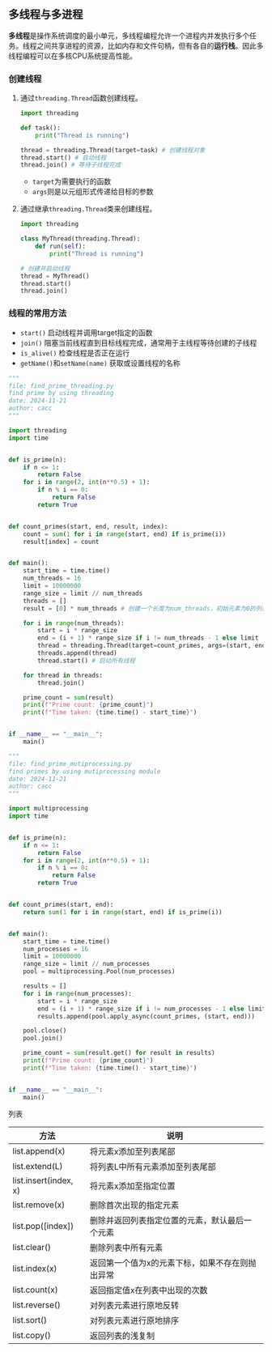 ## 多线程与多进程

**多线程**是操作系统调度的最小单元，多线程编程允许一个进程内并发执行多个任务。线程之间共享进程的资源，比如内存和文件句柄，但有各自的**运行栈**。因此多线程编程可以在多核CPU系统提高性能。

### 创建线程

1. 通过`threading.Thread`函数创建线程。

   ```python
   import threading
   
   def task():
       print("Thread is running")
   
   thread = threading.Thread(target=task) # 创建线程对象
   thread.start() # 启动线程
   thread.join() # 等待子线程完成
   ```

   - `target`为需要执行的函数
   - `args`则是以元组形式传递给目标的参数

2. 通过继承`threading.Thread`类来创建线程。

   ```python
   import threading
   
   class MyThread(threading.Thread):
       def run(self):
           print("Thread is running")
   
   # 创建并启动线程
   thread = MyThread()
   thread.start()
   thread.join()
   ```

### 线程的常用方法

- `start()` 启动线程并调用target指定的函数
- `join()` 阻塞当前线程直到目标线程完成，通常用于主线程等待创建的子线程
- `is_alive()` 检查线程是否正在运行
- `getName()`和`setName(name)` 获取或设置线程的名称

```python
"""
file: find_prime_threading.py
find prime by using threading
date: 2024-11-21
author: cacc
"""

import threading
import time


def is_prime(n):
    if n <= 1:
        return False
    for i in range(2, int(n**0.5) + 1):
        if n % i == 0:
            return False
        return True


def count_primes(start, end, result, index):
    count = sum(1 for i in range(start, end) if is_prime(i))
    result[index] = count


def main():
    start_time = time.time()
    num_threads = 16
    limit = 10000000
    range_size = limit // num_threads
    threads = []
    result = [0] * num_threads # 创建一个长度为num_threads，初始元素为0的列表

    for i in range(num_threads):
        start = i * range_size
        end = (i + 1) * range_size if i != num_threads - 1 else limit
        thread = threading.Thread(target=count_primes, args=(start, end, result, i))
        threads.append(thread)
        thread.start() # 启动所有线程

    for thread in threads:
        thread.join()

    prime_count = sum(result)
    print(f"Prime count: {prime_count}")
    print(f"Time taken: {time.time() - start_time}")


if __name__ == "__main__":
    main()
```

```python
"""
file: find_prime_mutiprocessing.py
find primes by using mutiprocessing module
date: 2024-11-21
author: cacc
"""

import multiprocessing
import time


def is_prime(n):
    if n <= 1:
        return False
    for i in range(2, int(n**0.5) + 1):
        if n % i == 0:
            return False
        return True


def count_primes(start, end):
    return sum(1 for i in range(start, end) if is_prime(i))


def main():
    start_time = time.time()
    num_processes = 16
    limit = 10000000
    range_size = limit // num_processes
    pool = multiprocessing.Pool(num_processes)

    results = []
    for i in range(num_processes):
        start = i * range_size
        end = (i + 1) * range_size if i != num_processes - 1 else limit
        results.append(pool.apply_async(count_primes, (start, end)))

    pool.close()
    pool.join()

    prime_count = sum(result.get() for result in results)
    print(f"Prime count: {prime_count}")
    print(f"Time taken: {time.time() - start_time}")


if __name__ == "__main__":
    main()
```









列表

| 方法                  | 说明                                            |
| --------------------- | ----------------------------------------------- |
| list.append(x)        | 将元素x添加至列表尾部                           |
| list.extend(L)        | 将列表L中所有元素添加至列表尾部                 |
| list.insert(index, x) | 将元素x添加至指定位置                           |
| list.remove(x)        | 删除首次出现的指定元素                          |
| list.pop([index])     | 删除并返回列表指定位置的元素，默认最后一个元素  |
| list.clear()          | 删除列表中所有元素                              |
| list.index(x)         | 返回第一个值为x的元素下标，如果不存在则抛出异常 |
| list.count(x)         | 返回指定值x在列表中出现的次数                   |
| list.reverse()        | 对列表元素进行原地反转                          |
| list.sort()           | 对列表元素进行原地排序                          |
| list.copy()           | 返回列表的浅复制                                |